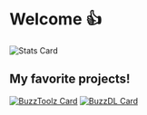 # Welcome 👍
![Stats Card](https://github-readme-stats.vercel.app/api?username=KACofficial&theme=dark)  
## My favorite projects!
[![BuzzToolz Card](https://github-readme-stats.vercel.app/api/pin/?username=KACofficial&repo=buZzToolz)](https://github.com/KACofficial/buZzToolz)
[![BuzzDL Card](https://github-readme-stats.vercel.app/api/pin/?username=KACofficial&repo=BuZzDL)](https://github.com/KACofficial/BuZzDL)
